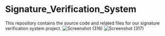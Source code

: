 # Signature_Verification_System
This repository contains the source code and related files for our signature verification system project.
![Screenshot (316)](https://github.com/PandeyRahulPandey/Signature_Verification_System/assets/118816805/7a35a5b0-a398-4ae8-8456-10d9fb53d4a4)
![Screenshot (317)](https://github.com/PandeyRahulPandey/Signature_Verification_System/assets/118816805/75f5323e-3264-4598-b6a6-800e0a0b9848)
